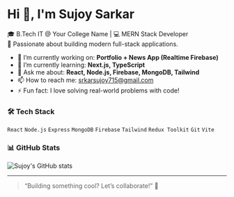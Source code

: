 # Hi 👋, I'm Sujoy Sarkar

🎓 B.Tech IT @ Your College Name | 💻 MERN Stack Developer  
🚀 Passionate about building modern full-stack applications.

- 🔭 I’m currently working on: **Portfolio + News App (Realtime Firebase)**
- 🌱 I’m currently learning: **Next.js, TypeScript**
- 💬 Ask me about: **React, Node.js, Firebase, MongoDB, Tailwind**
- 📫 How to reach me: srkarsujoy715@gmail.com
- ⚡ Fun fact: I love solving real-world problems with code!

### 🛠 Tech Stack
`React` `Node.js` `Express` `MongoDB` `Firebase` `Tailwind` `Redux Toolkit` `Git` `Vite`

### 📊 GitHub Stats
![Sujoy's GitHub stats](https://github-readme-stats.vercel.app/api?username=sujoy1610&show_icons=true&theme=radical)

---

> “Building something cool? Let’s collaborate!” 🚀
